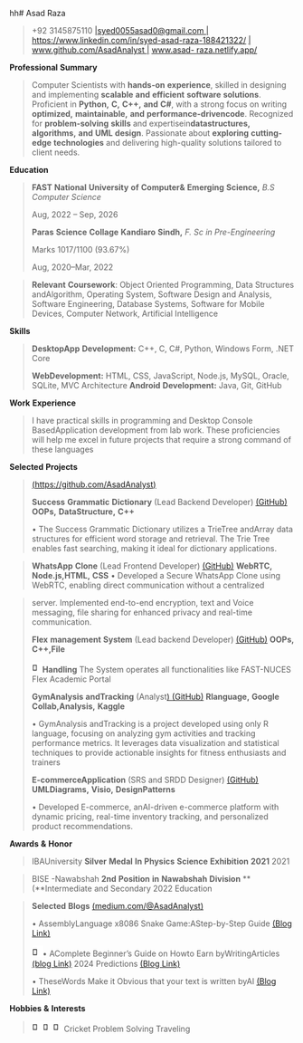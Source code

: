 hh# Asad Raza
>
> +92 3145875110
> [\|<u>syed0055asad0@gmail.co</u>](mailto:syed0055asad0@gmail.com)[<u>m</u>
> \|](http://www.linkedin.com/in/syed-asad-raza)
> [<u>https://www.linkedin.com/in/syed-asad-raza-188421322/</u>](https://www.linkedin.com/in/syed-asad-raza-188421322/)
> [<u>\|</u>
> <u>www.github.com/AsadAnalys</u>](https://github.com/AsadAnalyst)[<u>t</u>
> \|](https://asad-raza.netlify.app/) [<u>www.asad-</u>
> <u>raza.netlify.app/</u>](https://asad-raza.netlify.app/)
>
 **Professional** **Summary**
>
> Computer Scientists with **hands-on** **experience**, skilled in
> designing and implementing **scalable** **and** **efficient**
> **software** **solutions**. Proficient in **Python,** **C,** **C++,**
> **and** **C#**, with a strong focus on writing **optimized,**
> **maintainable,** **and** **performance-drivencode**. Recognized for
> **problem-solving** **skills** and expertisein**datastructures,**
> **algorithms,** **and** **UML** **design**. Passionate about
> **exploring** **cutting-edge** **technologies** and delivering
> high-quality solutions tailored to client needs.
>
 **Education**

> **FAST** **National** **University** **of** **Computer&** **Emerging**
> **Science,** *B.S* *Computer* *Science*
>
> Aug, 2022 – Sep, 2026
> 
> **Paras** **Science** **Collage** **Kandiaro** **Sindh,** *F.* *Sc* *in* *Pre-Engineering*
> 
> Marks 1017/1100 (93.67%)
> 
> Aug, 2020–Mar, 2022

> **Relevant** **Coursework**: Object Oriented Programming, Data
> Structures andAlgorithm, Operating System, Software Design and
> Analysis, Software Engineering, Database Systems, Software for Mobile
> Devices, Computer Network, Artificial Intelligence
>
 **Skills**
>
> **DesktopApp** **Development:** C++, C, C#, Python, Windows Form, .NET
> Core
>
> **WebDevelopment:** HTML, CSS, JavaScript, Node.js, MySQL, Oracle,
> SQLite, MVC Architecture **Android** **Development:** Java, Git,
> GitHub
>
 **Work** **Experience**
>
> I have practical skills in programming and Desktop Console
> BasedApplication development from lab work. These proficiencies will
> help me excel in future projects that require a strong command of
> these languages
>
 **Selected** **Projects**
> [<u>(https://github.com/AsadAnalyst)</u>](https://github.com/AsadAnalyst)
>
> **Success** **Grammatic** **Dictionary** (Lead Backend Developer)
> [<u>(GitHub)</u>](https://github.com/AsadAnalyst/Success-Grammatic-Dictionary-)
> **OOPs,** **DataStructure,** **C++**
>
> • The Success Grammatic Dictionary utilizes a TrieTree andArray data
> structures for efficient word storage and retrieval. The Trie Tree
> enables fast searching, making it ideal for dictionary applications.

> **WhatsApp** **Clone** (Lead Frontend Developer)
[<u>(GitHub)</u>](https://github.com/AsadAnalyst/WhatsApp-Clone)
**WebRTC,** **Node.js,HTML,** **CSS** • Developed a Secure WhatsApp
Clone using WebRTC, enabling direct communication without a centralized

> server. Implemented end-to-end encryption, text and Voice messaging,
> file sharing for enhanced privacy and real-time communication.
>
> **Flex** **management** **System** (Lead backend Developer)
> [<u>(GitHub)</u>](https://github.com/AsadAnalyst/Flex-management-System-)
> **OOPs,** **C++,File**
>
> <img src="./i4bclmte.png"
> style="width:0.19281in;height:0.20278in" />**Handling** The System
> operates all functionalities like FAST-NUCES Flex Academic Portal
>
> **GymAnalysis** **andTracking** (Analyst[)
> <u>(GitHub)</u>](https://github.com/AsadAnalyst/Gym-Analysis-and-Tracking)
> **Rlanguage,** **Google** **Collab,Analysis,** **Kaggle**
>
> • GymAnalysis andTracking is a project developed using only R
> language, focusing on analyzing gym activities and tracking
> performance metrics. It leverages data visualization and statistical
> techniques to provide actionable insights for fitness enthusiasts and
> trainers
>
> **E-commerceApplication** (SRS and SRDD Designer)
> [(<u>GitHub)</u>](https://github.com/AsadAnalyst/-E-commerce-Application-SRS-and-SRDD-)
> **UMLDiagrams,** **Visio,** **DesignPatterns**
>
> • Developed E-commerce, anAI-driven e-commerce platform with dynamic
> pricing, real-time inventory tracking, and personalized product
> recommendations.
>
 **Awards** **&** **Honor**

> IBAUniversity **Silver** **Medal** **In** **Physics** **Science**
**Exhibition** **2021** 2021

> BISE -Nawabshah **2nd** **Position** **in** **Nawabshah** **Division**
**(**Intermediate and Secondary 2022 Education

> **Selected** **Blogs**
> [<u>(medium.com/@AsadAnalyst)</u>](https://medium.com/%40AsadAnalyst)
>
> • AssemblyLanguage x8086 Snake Game:AStep-by-Step Guide [<u>(Blog
> Link)</u>](https://medium.com/%40AsadAnalyst/snake-game-a-super-popular-one-was-on-nokia-phones-for-everyone-to-play-in-their-childhood-10ada50dea62)
>
> <img src="./1d1dvt5o.png"
> style="width:0.19612in;height:0.20278in" />• AComplete Beginner’s
> Guide on Howto Earn byWritingArticles [<u>(blog
> Link)</u>](https://medium.com/%40AsadAnalyst/a-complete-beginners-guide-on-how-to-earn-by-writing-articles-9619559a4882)
> 2024 Predictions [<u>(Blog
> Link)</u>](https://medium.com/%40AsadAnalyst/2024-predictions-b4f595f8e48a)
>
> • TheseWords Make it Obvious that your text is written byAI [<u>(Blog
> Link)</u>](https://medium.com/%40AsadAnalyst/these-words-make-it-obvious-that-your-text-is-written-by-ai-7d132e985617)
>
 **Hobbies** **&** **Interests**
>
> <img src="./yultfq5l.png"
> style="width:0.19612in;height:0.20278in" /><img src="./euzqqfdi.png"
> style="width:0.19612in;height:0.20278in" /><img src="./aburllid.png"
> style="width:0.19612in;height:0.20278in" />Cricket Problem Solving
> Traveling
